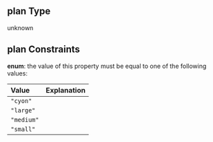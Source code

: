 ## plan Type

unknown

## plan Constraints

**enum**: the value of this property must be equal to one of the following values:

| Value      | Explanation |
| :--------- | :---------- |
| `"cyon"`   |             |
| `"large"`  |             |
| `"medium"` |             |
| `"small"`  |             |
